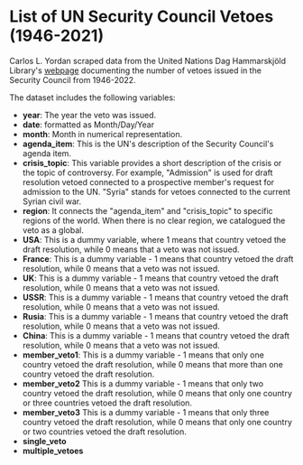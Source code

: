# List of UN Security Council Vetoes (1946-2021)

Carlos L. Yordan scraped data from the United Nations Dag Hammarskjöld Library's [webpage](https://research.un.org/en/docs/sc/quick/veto) documenting the number of vetoes issued in the Security Council from 1946-2022.

The dataset includes the following variables:

- **year**: The year the veto was issued.
- **date**: formatted as Month/Day/Year
- **month**: Month in numerical representation.
- **agenda_item**: This is the UN's description of the Security Council's agenda item. 
- **crisis_topic**: This variable provides a short description of the crisis or the topic of controversy. For example, "Admission" is used for draft resolution vetoed connected to a prospective member's request for admission to the UN. "Syria" stands for vetoes connected to the current Syrian civil war.
- **region**: It connects the "agenda_item" and "crisis_topic" to specific regions of the world. When there is no clear region, we catalogued the veto as a global.
- **USA**: This is a dummy variable, where 1 means that country vetoed the draft resolution, while 0 means that a veto was not issued.
- **France**: This is a dummy variable - 1 means that country vetoed the draft resolution, while 0 means that a veto was not issued.
- **UK**: This is a dummy variable - 1 means that country vetoed the draft resolution, while 0 means that a veto was not issued. 
- **USSR**: This is a dummy variable -  1 means that country vetoed the draft resolution, while 0 means that a veto was not issued.
- **Rusia**: This is a dummy variable - 1 means that country vetoed the draft resolution, while 0 means that a veto was not issued.
- **China**: This is a dummy variable - 1 means that country vetoed the draft resolution, while 0 means that a veto was not issued.
- **member_veto1**: This is a dummy variable - 1 means that only one country vetoed the draft resolution, while 0 means that more than one country vetoed the draft resolution.
- **member_veto2** This is a dummy variable - 1 means that only two country vetoed the draft resolution, while 0 means that only one country or three countries vetoed the draft resolution.
- **member_veto3** This is a dummy variable - 1 means that only three country vetoed the draft resolution, while 0 means that only one country or two countries vetoed the draft resolution.
- **single_veto**
- **multiple_vetoes**
